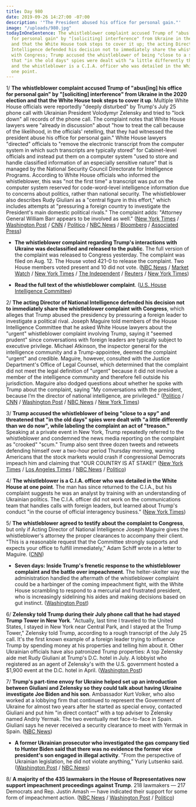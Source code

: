 ```yaml
---
title: Day 980
date: 2019-09-26 14:27:00 -07:00
description: '"The President abused his office for personal gain."'
image: "/uploads/980.jpg"
todayInOneSentence: The whistleblower complaint accused Trump of "abus[ing] his office
  for personal gain" by "[soliciting] interference" from Ukraine in the 2020 election
  and that the White House took steps to cover it up; the acting Director of National
  Intelligence defended his decision not to immediately share the whistleblower complaint
  with Congress; Trump accused the whistleblower of being "close to a spy" and threatened
  that "in the old days" spies were dealt with "a little differently than we do now";
  and the whistleblower is a C.I.A. officer who was detailed in the White House at
  one point.
---
```


1/ **The whistleblower complaint accused Trump of "abus\[ing\] his office for personal gain" by "\[soliciting\] interference" from Ukraine in the 2020 election and that the White House took steps to cover it up**. Multiple White House officials were reportedly "deeply disturbed" by Trump's July 25 phone call with Ukrainian President Volodymyr Zelensky and tried to "lock down" all records of the phone call. The complaint notes that White House lawyers were "already in discussion" about "how to treat the call because of the likelihood, in the officials' retelling, that they had witnessed the president abuse his office for personal gain." White House lawyers "directed" officials to "remove the electronic transcript from the computer system in which such transcripts are typically stored" for Cabinet-level officials and instead put them on a computer system "used to store and handle classified information of an especially sensitive nature" that is managed by the National Security Council Directorate for Intelligence Programs. According to White House officials who informed the whistleblower, this was "not the first time" a transcript was put on the computer system reserved for code-word-level intelligence information due to concerns about politics, rather than national security. The whistleblower also describes Rudy Giuliani as a "central figure in this effort," which includes attempts at "pressuring a foreign country to investigate the President's main domestic political rivals." The complaint adds: "Attorney General William Barr appears to be involved as well." ([New York Times](https://www.nytimes.com/2019/09/26/us/politics/whistleblower-complaint-released.html) / [Washington Post](https://www.washingtonpost.com/national-security/house-intelligence-committee-releases-whistleblowers-complaint-citing-trumps-call-with-ukraines-president/2019/09/26/402052ee-e056-11e9-be96-6adb81821e90_story.html) / [CNN](https://www.cnn.com/2019/09/26/politics/whistleblower-complaint-released/index.html) / [Politico](https://www.politico.com/story/2019/09/26/congress-releases-whistleblower-complaint-alleging-trump-abused-his-office-1514008) / [NBC News](https://www.nbcnews.com/politics/donald-trump/whistleblower-complaint-reveals-witnesses-concern-over-handling-trump-ukraine-call-n1058941) / [Bloomberg](https://www.bloomberg.com/news/articles/2019-09-26/whistle-blower-complaint-about-trump-released-to-public) / [Associated Press](https://apnews.com/cce1f1146f924609912a032c61fd067c))

* **The whistleblower complaint regarding Trump's interactions with Ukraine was declassified and released to the public**. The full version of the complaint was released to Congress yesterday. The complaint was filed on Aug. 12. The House voted 421-0 to release the complaint. Two House members voted present and 10 did not vote. ([NBC News](https://www.nbcnews.com/politics/trump-impeachment-inquiry/whistleblower-complaint-against-trump-declassified-could-be-released-thursday-n1058876) / [Market Watch](https://www.marketwatch.com/story/whistleblower-alleges-trump-white-house-moved-records-onto-separate-network-report-2019-09-26) / [New York Times](https://www.nytimes.com/2019/09/26/us/politics/whistleblower-complaint-released.html) / [The Independent](https://www.independent.co.uk/news/world/americas/us-politics/trump-whistleblower-ukraine-call-records-foreign-officials-separate-computer-system-a9120961.html?utm_source=reddit.com) / [Reuters](https://www.reuters.com/article/us-usa-trump-whistleblower-house-idUSKBN1WA33Y) / [New York Times](https://www.nytimes.com/2019/09/25/us/politics/trump-ukraine-whistleblower.html))

* **Read the full text of the whistleblower complaint**. ([U.S. House Intelligence Committee](https://intelligence.house.gov/uploadedfiles/20190812_-_whistleblower_complaint_unclass.pdf))

2/ **The acting Director of National Intelligence defended his decision not to immediately share the whistleblower complaint with Congress**, which alleges that Trump abused the presidency by pressuring a foreign leader to investigate a political rival. Joseph Maguire told members of the House Intelligence Committee that he asked White House lawyers about the "urgent" whistleblower complaint involving Trump, saying it "seemed prudent" since conversations with foreign leaders are typically subject to executive privilege. Michael Atkinson, the inspector general for the intelligence community and a Trump-appointee, deemed the complaint "urgent" and credible. Maguire, however, consulted with the Justice Department's Office of Legal Counsel, which determined that the complaint did not meet the legal definition of "urgent" because it did not involve a member of the intelligence community and therefore fell outside his jurisdiction. Maguire also dodged questions about whether he spoke with Trump about the complaint, saying "My conversations with the president, because I’m the director of national intelligence, are privileged." ([Politico](https://www.politico.com/story/2019/09/26/joseph-maguire-testimony-trump-whistleblower-1514165) / [CNN](https://www.cnn.com/2019/09/26/politics/maguire-house-intelligence-committee-testimony/index.html?no-st=1569532762) / [Washington Post](https://www.washingtonpost.com/national-security/intelligence-chief-maguire-will-testify-to-congress-about-whistleblower-complaint/2019/09/25/ee98ae7c-dfb4-11e9-b199-f638bf2c340f_story.html) / [NBC News](https://www.nbcnews.com/politics/congress/acting-director-national-intelligence-faces-congress-trump-ukraine-whistleblower-complaint-n1058981) / [New York Times](https://www.nytimes.com/2019/09/26/us/politics/trump-impeachment.html))

3/ **Trump accused the whistleblower of being "close to a spy" and threatened that "in the old days" spies were dealt with "a little differently than we do now", while labeling the complaint an act of "treason."** Speaking at a private event in New York, Trump repeatedly referred to the whistleblower and condemned the news media reporting on the complaint as "crooked" "scum." Trump also sent three dozen tweets and retweets defending himself over a two-hour period Thursday morning, warning Americans that the stock markets would crash if congressional Democrats impeach him and claiming that "OUR COUNTRY IS AT STAKE!" ([New York Times](https://www.nytimes.com/2019/09/26/us/politics/trump-whistle-blower-spy.html) / [Los Angeles Times](https://www.latimes.com/politics/story/2019-09-26/trump-at-private-breakfast-who-gave-the-whistle-blower-the-information-because-thats-almost-a-spy) / [NBC News](https://www.nbcnews.com/politics/white-house/trump-says-our-country-stake-whistleblower-account-made-public-n1059011) / [Politico](https://www.politico.com/news/2019/09/26/trump-impeachment-stock-market-crash-002199))

4/ **The whistleblower is a C.I.A. officer who was detailed in the White House at one point**. The man has since returned to the C.I.A., but his complaint suggests he was an analyst by training with an understanding of Ukrainian politics. The C.I.A. officer did not work on the communications team that handles calls with foreign leaders, but learned about Trump's conduct "in the course of official interagency business." ([New York Times](https://www.nytimes.com/2019/09/26/us/politics/who-is-whistleblower.html))

5/ **The whistleblower agreed to testify about the complaint to Congress**, but only if Acting Director of National Intelligence Joseph Maguire gives the whistleblower's attorney the proper clearances to accompany their client. "This is a reasonable request that the Committee strongly supports and expects your office to fulfill immediately," Adam Schiff wrote in a letter to Maguire. ([CNN](https://www.cnn.com/2019/09/25/politics/whistleblower-agrees-to-testify/index.html))

* **Seven days: Inside Trump's frenetic response to the whistleblower complaint and the battle over impeachment**. The helter-skelter way the administration handled the aftermath of the whistleblower complaint could be a harbinger of the coming impeachment fight, with the White House scrambling to respond to a mercurial and frustrated president, who is increasingly sidelining his aides and making decisions based on gut instinct. ([Washington Post](https://www.washingtonpost.com/politics/seven-days-inside-trumps-frenetic-response-to-the-whistleblower-complaint-and-the-battle-over-impeachment/2019/09/25/14ba426a-dfaa-11e9-be96-6adb81821e90_story.html))

6/ **Zelensky told Trump during their July phone call that he had stayed Trump Tower in New York**. "Actually, last time I traveled to the United States, I stayed in New York near Central Park, and I stayed at the Trump Tower," Zelensky told Trump, according to a rough transcript of the July 25 call. It's the first known example of a foreign leader trying to influence Trump by spending money at his properties and telling him about it. Other Ukrainian officials have also patronized Trump properties: A top Zelensky aide met Rudy Giuliani at Trump's D.C. hotel in July. A lobbyist who registered as an agent of Zelensky's with the U.S. government hosted a $1,900 event at the D.C. hotel in April. ([Washington Post](https://www.washingtonpost.com/business/2019/09/26/trumps-other-ukraine-problem-new-concern-about-his-business/))

7/ **Trump's part-time envoy for Ukraine helped set up an introduction between Giuliani and Zelensky so they could talk about having Ukraine investigate Joe Biden and his son**. Ambassador Kurt Volker, who also worked at a lobbying firm that continued to represent the Government of Ukraine for almost two years after he started as special envoy, contacted Giuliani and put him "in direct contact" with a top adviser to Zelensky named Andriy Yermak. The two eventually met face-to-face in Spain. Giuliani says he never received a security clearance to meet with Yermak in Spain. ([NBC News](https://www.nbcnews.com/politics/trump-impeachment-inquiry/kurt-volker-trump-s-part-time-ukraine-envoy-played-role-n1058871))

* **A former Ukrainian prosecutor who investigated the gas company tied to Hunter Biden said that there was no evidence the former vice president's son engaged in illegal activity**. "From the perspective of Ukrainian legislation, he did not violate anything,” Yuriy Lutsenko said. ([Washington Post](https://www.washingtonpost.com/world/europe/former-ukraine-prosecutor-says-hunter-biden-did-not-violate-anything/2019/09/26/48801f66-e068-11e9-be7f-4cc85017c36f_story.html) / [NBC News](https://www.nbcnews.com/politics/donald-trump/hunter-biden-did-not-violate-anything-former-ukrainian-prosecutor-says-n1059136))

8/ **A majority of the 435 lawmakers in the House of Representatives now support impeachment proceedings against Trump**. 218 lawmakers — 217 Democrats and Rep. Justin Amash — have indicated their support for some form of impeachment action. ([NBC News](https://www.nbcnews.com/politics/congress/majority-house-members-now-back-some-type-impeachment-action-against-n1058596) / [Washington Post](https://www.washingtonpost.com/graphics/2019/politics/impeachment-support-house-democrats/) / [Politico](https://www.politico.com/story/2019/09/25/majority-of-house-supports-impeachment-inquiry-1512897))